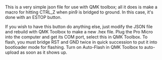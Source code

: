 This is a very simple json file for use with QMK toolbox; all it does is make a macro for hitting CTRL_Z when pin9 is bridged to ground.
In this case, it's done with an ESTOP button.

If you wish to have this button do anything else, just modify the JSON file and rebuild with QMK Toolbox to make a new .hex file.
Plug the Pro Micro into the computer and get its COM port, select this in QMK Toolbox. To flash, you must bridge RST and GND twice in quick
succession to put it into bootloader mode for flashing. Turn on Auto-Flash in QMK Toolbox to auto-upload as soon as it shows up.